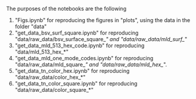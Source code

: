 The purposes of the notebooks are the following

1. "Figs.ipynb" for reproducing the figures in "plots", using the data in the folder "data"
2. "get_data_bsv_surf_square.ipynb" for reproducing "data/raw_data/bsv_surface_square_*" and "data/raw_data/mld_surf_*"
3. "get_data_mld_513_hex_code.ipynb" for reproducing "data/mld_513_hex_*"
4. "get_data_mld_one_mode_codes.ipynb" for reproducing "data/raw_data/mld_square_*" and "data/raw_data/mld_hex_*".
5. "get_data_tn_color_hex.ipynb" for reproducing "data/raw_data/color_hex_*"
6. "get_data_tn_color_square.ipynb" for reproducing "data/raw_data/color_square_*"